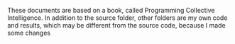 These documents are based on a book, called Programming Collective Intelligence.
In addition to the source folder, other folders are my own code and results, which may be different from the source code, because I made some changes
